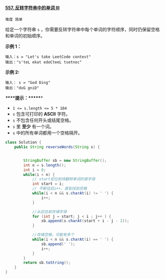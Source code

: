 #### [557. 反转字符串中的单词 III](https://leetcode-cn.com/problems/reverse-words-in-a-string-iii/)

`难度 简单`



给定一个字符串 `s` ，你需要反转字符串中每个单词的字符顺序，同时仍保留空格和单词的初始顺序。

 

**示例 1：**

```
输入：s = "Let's take LeetCode contest"
输出："s'teL ekat edoCteeL tsetnoc"
```

**示例 2:**

```
输入： s = "God Ding"
输出："doG gniD"
```

 

***\**\*\*\*提示：\*\*\*\*\****

- `1 <= s.length <= 5 * 104`
- `s` 包含可打印的 **ASCII** 字符。
- `s` 不包含任何开头或结尾空格。
- `s` 里 **至少** 有一个词。
- `s` 中的所有单词都用一个空格隔开。



```java
class Solution {
    public String reverseWords(String s) {


        StringBuffer sb = new StringBuffer();
        int n = s.length();
        int i = 0;
        while(i < n) {
            // start定位到待翻转单词的首字母
            int start = i;
            // 不断往后i++，直到找到空格
            while(i < n && s.charAt(i) != ' ') {
                i++;
            }

            //从后往前存储字母
            for (int j = start; j < i ; j++ ) {
                sb.append(s.charAt(start + i - j - 1));
            }

            //存储空格，可能有多个
            while(i < n && s.charAt(i) == ' ') {
                sb.append(' ');
                i++;
            }
        }
        return sb.toString();
    }
}

```

